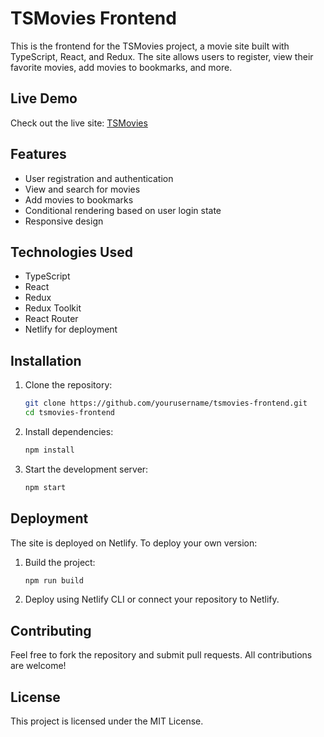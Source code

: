 # TSMovies Frontend

This is the frontend for the TSMovies project, a movie site built with TypeScript, React, and Redux. The site allows users to register, view their favorite movies, add movies to bookmarks, and more.

## Live Demo

Check out the live site: [TSMovies](https://tsmovies.netlify.app)

## Features

- User registration and authentication
- View and search for movies
- Add movies to bookmarks
- Conditional rendering based on user login state
- Responsive design

## Technologies Used

- TypeScript
- React
- Redux
- Redux Toolkit
- React Router
- Netlify for deployment

## Installation

1. Clone the repository:

   ```bash
   git clone https://github.com/yourusername/tsmovies-frontend.git
   cd tsmovies-frontend
   ```

2. Install dependencies:

   ```bash
   npm install
   ```

3. Start the development server:

   ```bash
   npm start
   ```

## Deployment

The site is deployed on Netlify. To deploy your own version:

1. Build the project:

   ```bash
   npm run build
   ```

2. Deploy using Netlify CLI or connect your repository to Netlify.

## Contributing

Feel free to fork the repository and submit pull requests. All contributions are welcome!

## License

This project is licensed under the MIT License.
